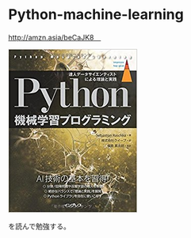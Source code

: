 # Python-machine-learning

http://amzn.asia/beCaJK8　

<img src="51YzbphP0JL._SX258_BO1,204,203,200_.jpg" alt="エビフライトライアングル" title="サンプル">

を読んで勉強する。
